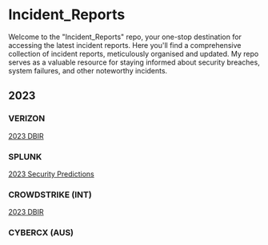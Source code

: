 # Incident_Reports
Welcome to the "Incident_Reports" repo, your one-stop destination for accessing the latest incident reports. Here you'll find a comprehensive collection of incident reports, meticulously organised and updated. My repo serves as a valuable resource for staying informed about security breaches, system failures, and other noteworthy incidents.

## 2023

### VERIZON

[2023 DBIR](https://github.com/Glowacki-Shannon/Incident_Reports/blob/main/2023-data-breach-investigations-report-dbir.pdf)

### SPLUNK

[2023 Security Predictions](https://github.com/Glowacki-Shannon/Incident_Reports/blob/main/data-security-predictions-2023.pdf)

### CROWDSTRIKE (INT)

[2023 DBIR](https://github.com/Glowacki-Shannon/Incident_Reports/blob/main/2023-data-breach-investigations-report-dbir.pdf)

### CYBERCX (AUS)
